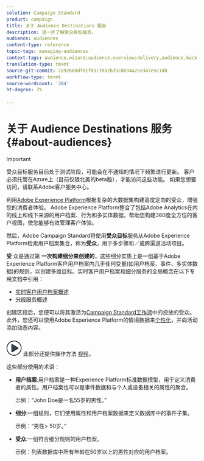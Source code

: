 ```yaml
---
solution: Campaign Standard
product: campaign
title: 关于 Audience Destinations 服务
description: 进一步了解受众目标服务。
audience: audiences
content-type: reference
topic-tags: managing-audiences
context-tags: audience,wizard;audience,overview;delivery,audience,back
translation-type: tm+mt
source-git-commit: 2a92600df01fd3c78a2b35c8034a2ce347e5c1d8
workflow-type: tm+mt
source-wordcount: '384'
ht-degree: 7%

---
```



# 关于 Audience Destinations 服务 {#about-audiences}

>[!IMPORTANT]
>
>受众目标服务目前处于测试阶段，可能会在不通知的情况下频繁进行更新。 客户必须托管在Azure上（目前仅限北美的beta版），才能访问这些功能。 如果您想要访问，请联系Adobe客户服务中心。

利用[Adobe Experience Platform](https://docs.adobe.com/content/help/en/experience-platform/landing/home.html)根据复杂的大数据集构建高度定向的受众，增强您的消费者体验。 Adobe Experience Platform整合了包括Adobe Analytics在内的线上和线下来源的用户档案、行为和多实体数据，帮助您构建360度全方位的客户视图，使您能够有效管理客户体验。

然后，Adobe Campaign Standard将使用&#x200B;**受众目标**&#x200B;服务从Adobe Experience Platform检索用户档案集合，称为&#x200B;**受众**，用于多步骤和／或跨渠道活动项目。

**受** 众是通过第 **一次构建细分来创建的**，这些细分实质上是一组基于Adobe Experience Platform客户用户档案内几乎任何变量(如用户档案、事件、多实体数据)的规则，以创建多维目标。实时客户用户档案和细分服务的全局概念在以下专用文档中引用：

* [实时客户用户档案概述](https://docs.adobe.com/content/help/zh-Hans/experience-platform/profile/home.html)
* [分段服务概述](https://docs.adobe.com/content/help/en/experience-platform/segmentation/home.html)

创建区段后，您便可以将其激活为[Campaign Standard工作流](../../automating/using/aep-targeting-audiences.md)中的投放的受众。 此外，您还可以使用Adobe Experience Platform的情境数据来[个性化](../../automating/using/aep-personalizing-campaigns.md)，并向活动添加动态内容。

![](assets/do-not-localize/how-to-video.png) 此部分还提供操作方法 [视频](https://docs.adobe.com/content/help/zh-Hans/campaign-standard-learn/tutorials/profiles-and-audiences/audience-destinations/audience-destinations-overview.translate.html)。

这些部分使用的术语：

* **用户档案**:用户档案是一种Experience Platform标准数据模型，用于定义消费者的属性。用户档案也可以是事件数据和与个人或设备相关的属性的聚合。

   示例：“John Doe是一名55岁的男性。”

* **细分**:一组规则，它们使用属性和用户档案数据来定义数据库中的事件子集。

   示例：“男性> 50岁。”

* **受众**:一组符合细分规则的用户档案。

   示例：列表数据库中所有年龄在50岁以上的男性对应的用户档案。

